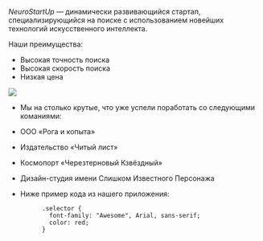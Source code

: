*NeuroStartUp* — динамически развивающийся стартап, специализирующийся на поиске с использованием 
 новейших технологий искусственного интеллекта.

Наши преимущества:
* Высокая точность поиска
* Высокая скорость поиска
* Низкая цена

![](https://github.com/netology-ds-team/git-homeworks/raw/main/1_self/logo.png)


* Мы на столько крутые, что уже успели поработать со следующими команиями:

* ООО «Рога и копыта»
* Издательство «Читый лист»
* Космопорт «Черезтерновый Кзвёздный»
* Дизайн-студия имени Слишком Известного Персонажа

* Ниже пример кода из нашего приложения:

			.selector {
			  font-family: "Awesome", Arial, sans-serif;
			  color: red;
			}